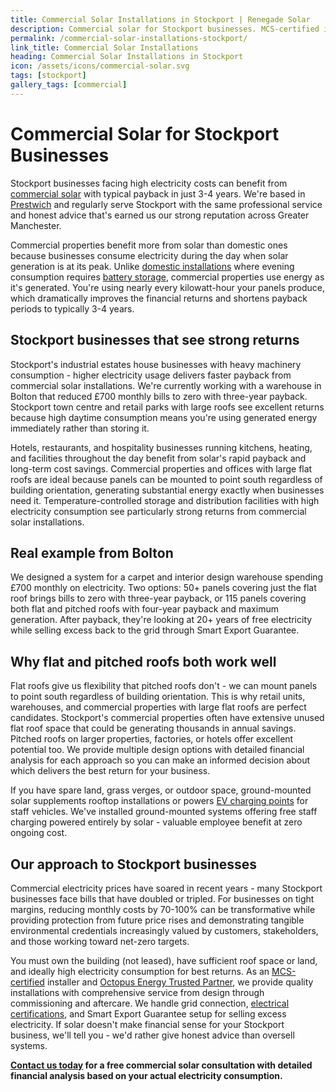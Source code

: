 ```yaml
---
title: Commercial Solar Installations in Stockport | Renegade Solar
description: Commercial solar for Stockport businesses. MCS-certified installer cutting electricity costs 70-100%. 3-4 year payback, decades of savings.
permalink: /commercial-solar-installations-stockport/
link_title: Commercial Solar Installations
heading: Commercial Solar Installations in Stockport
icon: /assets/icons/commercial-solar.svg
tags: [stockport]
gallery_tags: [commercial]
---
```


# Commercial Solar for Stockport Businesses

Stockport businesses facing high electricity costs can benefit from [commercial solar](/services/commercial-solar-installations/) with typical payback in just 3-4 years. We're based in [Prestwich](/commercial-solar-installations-prestwich/) and regularly serve Stockport with the same professional service and honest advice that's earned us our strong reputation across Greater Manchester.

Commercial properties benefit more from solar than domestic ones because businesses consume electricity during the day when solar generation is at its peak. Unlike [domestic installations](/services/solar-and-battery-installations/) where evening consumption requires [battery storage](/services/home-battery-installations/), commercial properties use energy as it's generated. You're using nearly every kilowatt-hour your panels produce, which dramatically improves the financial returns and shortens payback periods to typically 3-4 years.

## Stockport businesses that see strong returns

Stockport's industrial estates house businesses with heavy machinery consumption - higher electricity usage delivers faster payback from commercial solar installations. We're currently working with a warehouse in Bolton that reduced £700 monthly bills to zero with three-year payback. Stockport town centre and retail parks with large roofs see excellent returns because high daytime consumption means you're using generated energy immediately rather than storing it.

Hotels, restaurants, and hospitality businesses running kitchens, heating, and facilities throughout the day benefit from solar's rapid payback and long-term cost savings. Commercial properties and offices with large flat roofs are ideal because panels can be mounted to point south regardless of building orientation, generating substantial energy exactly when businesses need it. Temperature-controlled storage and distribution facilities with high electricity consumption see particularly strong returns from commercial solar installations.

## Real example from Bolton

We designed a system for a carpet and interior design warehouse spending £700 monthly on electricity. Two options: 50+ panels covering just the flat roof brings bills to zero with three-year payback, or 115 panels covering both flat and pitched roofs with four-year payback and maximum generation. After payback, they're looking at 20+ years of free electricity while selling excess back to the grid through Smart Export Guarantee.

## Why flat and pitched roofs both work well

Flat roofs give us flexibility that pitched roofs don't - we can mount panels to point south regardless of building orientation. This is why retail units, warehouses, and commercial properties with large flat roofs are perfect candidates. Stockport's commercial properties often have extensive unused flat roof space that could be generating thousands in annual savings. Pitched roofs on larger properties, factories, or hotels offer excellent potential too. We provide multiple design options with detailed financial analysis for each approach so you can make an informed decision about which delivers the best return for your business.

If you have spare land, grass verges, or outdoor space, ground-mounted solar supplements rooftop installations or powers [EV charging points](/services/electric-vehicle-charger-installations/) for staff vehicles. We've installed ground-mounted systems offering free staff charging powered entirely by solar - valuable employee benefit at zero ongoing cost.

## Our approach to Stockport businesses

Commercial electricity prices have soared in recent years - many Stockport businesses face bills that have doubled or tripled. For businesses on tight margins, reducing monthly costs by 70-100% can be transformative while providing protection from future price rises and demonstrating tangible environmental credentials increasingly valued by customers, stakeholders, and those working toward net-zero targets.

You must own the building (not leased), have sufficient roof space or land, and ideally high electricity consumption for best returns. As an [MCS-certified](/accreditations/mcs-certified/) installer and [Octopus Energy Trusted Partner](/accreditations/octopus-trusted-partner/), we provide quality installations with comprehensive service from design through commissioning and aftercare. We handle grid connection, [electrical certifications](/services/electrical-testing/), and Smart Export Guarantee setup for selling excess electricity. If solar doesn't make financial sense for your Stockport business, we'll tell you - we'd rather give honest advice than oversell systems.

**[Contact us today](/contact/) for a free commercial solar consultation with detailed financial analysis based on your actual electricity consumption.**
